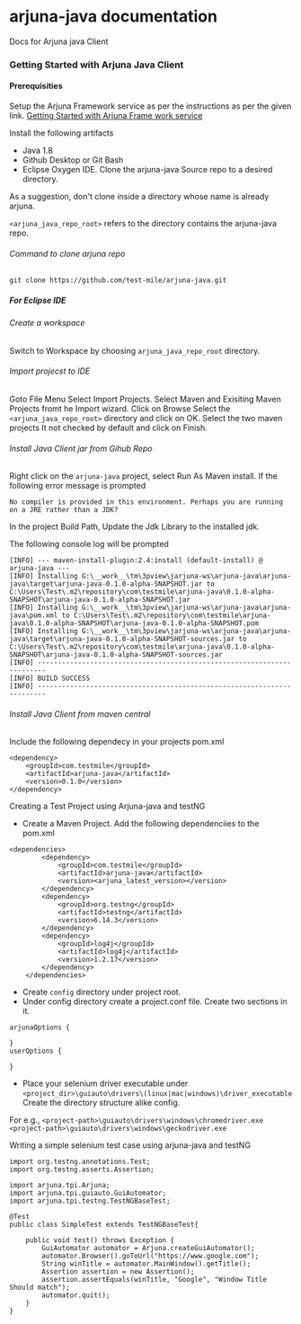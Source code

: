 # arjuna-java documentation
Docs for Arjuna java Client
### Getting Started with Arjuna Java Client
#### Prerequisities
Setup the Arjuna Framework service as per the instructions as per the given link.
[Getting Started with Arjuna Frame work service](../arjuna-python#getting-started-with-arjuna-frame-work-service)

Install the following artifacts
* Java 1.8
* Github Desktop or Git Bash 
* Eclipse Oxygen IDE.
Clone the arjuna-java Source repo to a desired directory.

As a suggestion, don't clone inside a directory whose name is already arjuna.

`<arjuna_java_repo_root>` refers to the directory contains the arjuna-java repo. 

###### Command to clone arjuna repo
`git clone https://github.com/test-mile/arjuna-java.git`

##### For Eclipse IDE

###### Create a workspace

Switch to Workspace by choosing `arjuna_java_repo_root` directory.

###### Import projecst to IDE
Goto File Menu Select Import Projects.
Select Maven and Exisiting Maven Projects fromt he Import wizard.
Click on Browse Select the `<arjuna_java_repo_root>` directory and click on OK.
Select the two maven projects It not checked by default and click on Finish.

###### Install Java Client jar from Gihub Repo

Right click on the `arjuna-java` project, select Run As Maven install.
If the following error message is prompted

`No compiler is provided in this environment. Perhaps you are running on a JRE rather than a JDK?`

In the project Build Path, Update the Jdk Library to the installed jdk.

The following console log will be prompted
```
[INFO] --- maven-install-plugin:2.4:install (default-install) @ arjuna-java ---
[INFO] Installing G:\__work__\tm\3pview\jarjuna-ws\arjuna-java\arjuna-java\target\arjuna-java-0.1.0-alpha-SNAPSHOT.jar to C:\Users\Test\.m2\repository\com\testmile\arjuna-java\0.1.0-alpha-SNAPSHOT\arjuna-java-0.1.0-alpha-SNAPSHOT.jar
[INFO] Installing G:\__work__\tm\3pview\jarjuna-ws\arjuna-java\arjuna-java\pom.xml to C:\Users\Test\.m2\repository\com\testmile\arjuna-java\0.1.0-alpha-SNAPSHOT\arjuna-java-0.1.0-alpha-SNAPSHOT.pom
[INFO] Installing G:\__work__\tm\3pview\jarjuna-ws\arjuna-java\arjuna-java\target\arjuna-java-0.1.0-alpha-SNAPSHOT-sources.jar to C:\Users\Test\.m2\repository\com\testmile\arjuna-java\0.1.0-alpha-SNAPSHOT\arjuna-java-0.1.0-alpha-SNAPSHOT-sources.jar
[INFO] ------------------------------------------------------------------------
[INFO] BUILD SUCCESS
[INFO] ------------------------------------------------------------------------
```

###### Install Java Client from maven central

Include the following dependecy in your projects pom.xml

```
<dependency>
    <groupId>com.testmile</groupId>
    <artifactId>arjuna-java</artifactId>
    <version>0.1.0</version>
</dependency>

```

Creating a Test Project using Arjuna-java and testNG

* Create a Maven Project.
Add the following dependenciies to the pom.xml
```
<dependencies>
		<dependency>
			<groupId>com.testmile</groupId>
			<artifactId>arjuna-java</artifactId>
			<version><arjuna_latest_version></version>
		</dependency>
		<dependency>
			<groupId>org.testng</groupId>
			<artifactId>testng</artifactId>
			<version>6.14.3</version>
		</dependency>
        <dependency>
            <groupId>log4j</groupId>
            <artifactId>log4j</artifactId>
            <version>1.2.17</version>
        </dependency>
	</dependencies>
```
* Create `config` directory under project root.
* Under config directory create a project.conf file.
Create two sections in it.
```
arjunaOptions {

}
userOptions {

}
```
* Place your selenium driver executable under `<project_dir>\guiauto\drivers\(linux|mac|windows)\driver_executable` Create the directory structure alike config.

For e.g., 
`<project-path>\guiauto\drivers\windows\chromedriver.exe`
`<project-path>\guiauto\drivers\windows\geckodriver.exe`

Writing a simple selenium test case using arjuna-java and testNG

```
import org.testng.annotations.Test;
import org.testng.asserts.Assertion;

import arjuna.tpi.Arjuna;
import arjuna.tpi.guiauto.GuiAutomator;
import arjuna.tpi.testng.TestNGBaseTest;

@Test
public class SimpleTest extends TestNGBaseTest{
	
	public void test() throws Exception {
		GuiAutomator automator = Arjuna.createGuiAutomator();
		automator.Browser().goToUrl("https://www.google.com");
		String winTitle = automator.MainWindow().getTitle();
		Assertion assertion = new Assertion();
		assertion.assertEquals(winTitle, "Google", "Window Title Should match");
		automator.quit();
	}
}
```

